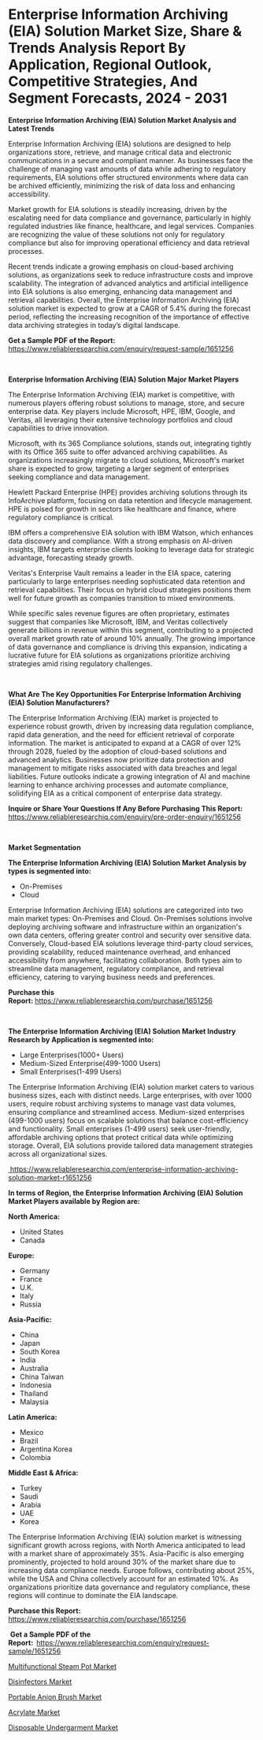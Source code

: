 <p><h1>Enterprise Information Archiving (EIA) Solution Market Size, Share & Trends Analysis Report By Application, Regional Outlook, Competitive Strategies, And Segment Forecasts, 2024 - 2031</h1></p><p><strong>Enterprise Information Archiving (EIA) Solution Market Analysis and Latest Trends</strong></p>
<p><p>Enterprise Information Archiving (EIA) solutions are designed to help organizations store, retrieve, and manage critical data and electronic communications in a secure and compliant manner. As businesses face the challenge of managing vast amounts of data while adhering to regulatory requirements, EIA solutions offer structured environments where data can be archived efficiently, minimizing the risk of data loss and enhancing accessibility.</p><p>Market growth for EIA solutions is steadily increasing, driven by the escalating need for data compliance and governance, particularly in highly regulated industries like finance, healthcare, and legal services. Companies are recognizing the value of these solutions not only for regulatory compliance but also for improving operational efficiency and data retrieval processes.</p><p>Recent trends indicate a growing emphasis on cloud-based archiving solutions, as organizations seek to reduce infrastructure costs and improve scalability. The integration of advanced analytics and artificial intelligence into EIA solutions is also emerging, enhancing data management and retrieval capabilities. Overall, the Enterprise Information Archiving (EIA) solution market is expected to grow at a CAGR of 5.4% during the forecast period, reflecting the increasing recognition of the importance of effective data archiving strategies in today’s digital landscape.</p></p>
<p><strong>Get a Sample PDF of the Report:&nbsp;</strong> <a href="https://www.reliableresearchiq.com/enquiry/request-sample/1651256?utm_campaign=904&utm_medium=2&utm_source=Github&utm_content=ia&utm_term=26092024&utm_id=enterprise-information-archiving-eia-solution">https://www.reliableresearchiq.com/enquiry/request-sample/1651256</a></p>
<p>&nbsp;</p>
<p><strong>Enterprise Information Archiving (EIA) Solution Major Market Players</strong></p>
<p><p>The Enterprise Information Archiving (EIA) market is competitive, with numerous players offering robust solutions to manage, store, and secure enterprise data. Key players include Microsoft, HPE, IBM, Google, and Veritas, all leveraging their extensive technology portfolios and cloud capabilities to drive innovation.</p><p>Microsoft, with its 365 Compliance solutions, stands out, integrating tightly with its Office 365 suite to offer advanced archiving capabilities. As organizations increasingly migrate to cloud solutions, Microsoft's market share is expected to grow, targeting a larger segment of enterprises seeking compliance and data management.</p><p>Hewlett Packard Enterprise (HPE) provides archiving solutions through its InfoArchive platform, focusing on data retention and lifecycle management. HPE is poised for growth in sectors like healthcare and finance, where regulatory compliance is critical.</p><p>IBM offers a comprehensive EIA solution with IBM Watson, which enhances data discovery and compliance. With a strong emphasis on AI-driven insights, IBM targets enterprise clients looking to leverage data for strategic advantage, forecasting steady growth.</p><p>Veritas's Enterprise Vault remains a leader in the EIA space, catering particularly to large enterprises needing sophisticated data retention and retrieval capabilities. Their focus on hybrid cloud strategies positions them well for future growth as companies transition to mixed environments.</p><p>While specific sales revenue figures are often proprietary, estimates suggest that companies like Microsoft, IBM, and Veritas collectively generate billions in revenue within this segment, contributing to a projected overall market growth rate of around 10% annually. The growing importance of data governance and compliance is driving this expansion, indicating a lucrative future for EIA solutions as organizations prioritize archiving strategies amid rising regulatory challenges.</p></p>
<p>&nbsp;</p>
<p><strong>What Are The Key Opportunities For Enterprise Information Archiving (EIA) Solution Manufacturers?</strong></p>
<p><p>The Enterprise Information Archiving (EIA) market is projected to experience robust growth, driven by increasing data regulation compliance, rapid data generation, and the need for efficient retrieval of corporate information. The market is anticipated to expand at a CAGR of over 12% through 2028, fueled by the adoption of cloud-based solutions and advanced analytics. Businesses now prioritize data protection and management to mitigate risks associated with data breaches and legal liabilities. Future outlooks indicate a growing integration of AI and machine learning to enhance archiving processes and automate compliance, solidifying EIA as a critical component of enterprise data strategy.</p></p>
<p><strong>Inquire or Share Your Questions If Any Before Purchasing This Report:</strong> <a href="https://www.reliableresearchiq.com/enquiry/pre-order-enquiry/1651256?utm_campaign=904&utm_medium=2&utm_source=Github&utm_content=ia&utm_term=26092024&utm_id=enterprise-information-archiving-eia-solution">https://www.reliableresearchiq.com/enquiry/pre-order-enquiry/1651256</a></p>
<p>&nbsp;</p>
<p><strong>Market Segmentation</strong></p>
<p><strong>The Enterprise Information Archiving (EIA) Solution Market Analysis by types is segmented into:</strong></p>
<p><ul><li>On-Premises</li><li>Cloud</li></ul></p>
<p><p>Enterprise Information Archiving (EIA) solutions are categorized into two main market types: On-Premises and Cloud. On-Premises solutions involve deploying archiving software and infrastructure within an organization's own data centers, offering greater control and security over sensitive data. Conversely, Cloud-based EIA solutions leverage third-party cloud services, providing scalability, reduced maintenance overhead, and enhanced accessibility from anywhere, facilitating collaboration. Both types aim to streamline data management, regulatory compliance, and retrieval efficiency, catering to varying business needs and preferences.</p></p>
<p><strong>Purchase this Report:&nbsp;</strong><a href="https://www.reliableresearchiq.com/purchase/1651256?utm_campaign=904&utm_medium=2&utm_source=Github&utm_content=ia&utm_term=26092024&utm_id=enterprise-information-archiving-eia-solution">https://www.reliableresearchiq.com/purchase/1651256</a></p>
<p>&nbsp;</p>
<p><strong>The Enterprise Information Archiving (EIA) Solution Market Industry Research by Application is segmented into:</strong></p>
<p><ul><li>Large Enterprises(1000+ Users)</li><li>Medium-Sized Enterprise(499-1000 Users)</li><li>Small Enterprises(1-499 Users)</li></ul></p>
<p><p>The Enterprise Information Archiving (EIA) solution market caters to various business sizes, each with distinct needs. Large enterprises, with over 1000 users, require robust archiving systems to manage vast data volumes, ensuring compliance and streamlined access. Medium-sized enterprises (499-1000 users) focus on scalable solutions that balance cost-efficiency and functionality. Small enterprises (1-499 users) seek user-friendly, affordable archiving options that protect critical data while optimizing storage. Overall, EIA solutions provide tailored data management strategies across all organizational sizes.</p></p>
<p><a href="https://www.reliableresearchiq.com/enterprise-information-archiving-solution-market-r1651256?utm_campaign=904&utm_medium=2&utm_source=Github&utm_content=ia&utm_term=26092024&utm_id=enterprise-information-archiving-eia-solution">&nbsp;https://www.reliableresearchiq.com/enterprise-information-archiving-solution-market-r1651256</a></p>
<p><strong>In terms of Region, the Enterprise Information Archiving (EIA) Solution Market Players available by Region are:</strong></p>
<p>
    <p> <strong> North America: </strong>
        <ul>
            <li>United States</li>
            <li>Canada</li>
        </ul>
        </p> 
    <p> <strong> Europe: </strong>
        <ul>
            <li>Germany</li>
            <li>France</li>
            <li>U.K.</li>
            <li>Italy</li>
            <li>Russia</li>
        </ul>
        </p> 
    <p> <strong> Asia-Pacific: </strong>
        <ul>
            <li>China</li>
            <li>Japan</li>
            <li>South Korea</li>
            <li>India</li>
            <li>Australia</li>
            <li>China Taiwan</li>
            <li>Indonesia</li>
            <li>Thailand</li>
            <li>Malaysia</li>
        </ul>
        </p> 
    <p> <strong> Latin America: </strong>
        <ul>
            <li>Mexico</li>
            <li>Brazil</li>
            <li>Argentina Korea</li>
            <li>Colombia</li>
        </ul>
        </p> 
    <p> <strong> Middle East & Africa: </strong>
        <ul>
            <li>Turkey</li>
            <li>Saudi</li>
            <li>Arabia</li>
            <li>UAE</li>
            <li>Korea</li>
        </ul>
    </p>
    </p>
<p><p>The Enterprise Information Archiving (EIA) solution market is witnessing significant growth across regions, with North America anticipated to lead with a market share of approximately 35%. Asia-Pacific is also emerging prominently, projected to hold around 30% of the market share due to increasing data compliance needs. Europe follows, contributing about 25%, while the USA and China collectively account for an estimated 10%. As organizations prioritize data governance and regulatory compliance, these regions will continue to dominate the EIA landscape.</p></p>
<p><strong>Purchase this Report: </strong><a href="https://www.reliableresearchiq.com/purchase/1651256?utm_campaign=904&utm_medium=2&utm_source=Github&utm_content=ia&utm_term=26092024&utm_id=enterprise-information-archiving-eia-solution">https://www.reliableresearchiq.com/purchase/1651256</a></p>
<p>&nbsp;<strong>Get a Sample PDF of the Report:&nbsp;&nbsp;</strong><a href="https://www.reliableresearchiq.com/enquiry/request-sample/1651256?utm_campaign=904&utm_medium=2&utm_source=Github&utm_content=ia&utm_term=26092024&utm_id=enterprise-information-archiving-eia-solution">https://www.reliableresearchiq.com/enquiry/request-sample/1651256</a></p>
<p><strong></strong></p>
<p><p><a href="https://github.com/Dritamusajz475/Market-Research-Report-List-1/blob/main/multifunctional-steam-pot-market.md?utm_campaign=904&utm_medium=2&utm_source=Github&utm_content=ia&utm_term=26092024&utm_id=enterprise-information-archiving-eia-solution">Multifunctional Steam Pot Market</a></p><p><a href="https://issuu.com/reportprime-2/docs/disinfectors-market-size-2030.pptx_452221f5edd644?utm_campaign=904&utm_medium=2&utm_source=Github&utm_content=ia&utm_term=26092024&utm_id=enterprise-information-archiving-eia-solution">Disinfectors Market</a></p><p><a href="https://github.com/JavierDDowns/Market-Research-Report-List-1/blob/main/portable-anion-brush-market.md?utm_campaign=904&utm_medium=2&utm_source=Github&utm_content=ia&utm_term=26092024&utm_id=enterprise-information-archiving-eia-solution">Portable Anion Brush Market</a></p><p><a href="https://www.linkedin.com/pulse/market-trends-global-acrylate-forecast-analysis-2024-2031-r6fwf?utm_campaign=904&utm_medium=2&utm_source=Github&utm_content=ia&utm_term=26092024&utm_id=enterprise-information-archiving-eia-solution">Acrylate Market</a></p><p><a href="https://issuu.com/reportprime-2/docs/disposable-undergarment-market-size_b4bd4cf99dc529?utm_campaign=904&utm_medium=2&utm_source=Github&utm_content=ia&utm_term=26092024&utm_id=enterprise-information-archiving-eia-solution">Disposable Undergarment Market</a></p></p>